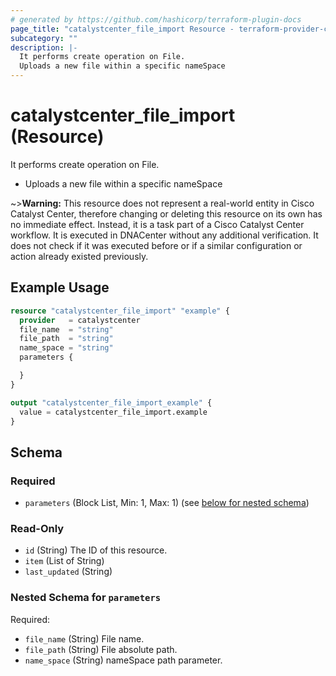 ```yaml
---
# generated by https://github.com/hashicorp/terraform-plugin-docs
page_title: "catalystcenter_file_import Resource - terraform-provider-catalystcenter"
subcategory: ""
description: |-
  It performs create operation on File.
  Uploads a new file within a specific nameSpace
---
```


# catalystcenter_file_import (Resource)

It performs create operation on File.

- Uploads a new file within a specific nameSpace



~>**Warning:**
This resource does not represent a real-world entity in Cisco Catalyst Center, therefore changing or deleting this resource on its own has no immediate effect.
Instead, it is a task part of a Cisco Catalyst Center workflow. It is executed in DNACenter without any additional verification. It does not check if it was executed before or if a similar configuration or action already existed previously.

## Example Usage

```terraform
resource "catalystcenter_file_import" "example" {
  provider   = catalystcenter
  file_name  = "string"
  file_path  = "string"
  name_space = "string"
  parameters {

  }
}

output "catalystcenter_file_import_example" {
  value = catalystcenter_file_import.example
}
```

<!-- schema generated by tfplugindocs -->
## Schema

### Required

- `parameters` (Block List, Min: 1, Max: 1) (see [below for nested schema](#nestedblock--parameters))

### Read-Only

- `id` (String) The ID of this resource.
- `item` (List of String)
- `last_updated` (String)

<a id="nestedblock--parameters"></a>
### Nested Schema for `parameters`

Required:

- `file_name` (String) File name.
- `file_path` (String) File absolute path.
- `name_space` (String) nameSpace path parameter.
